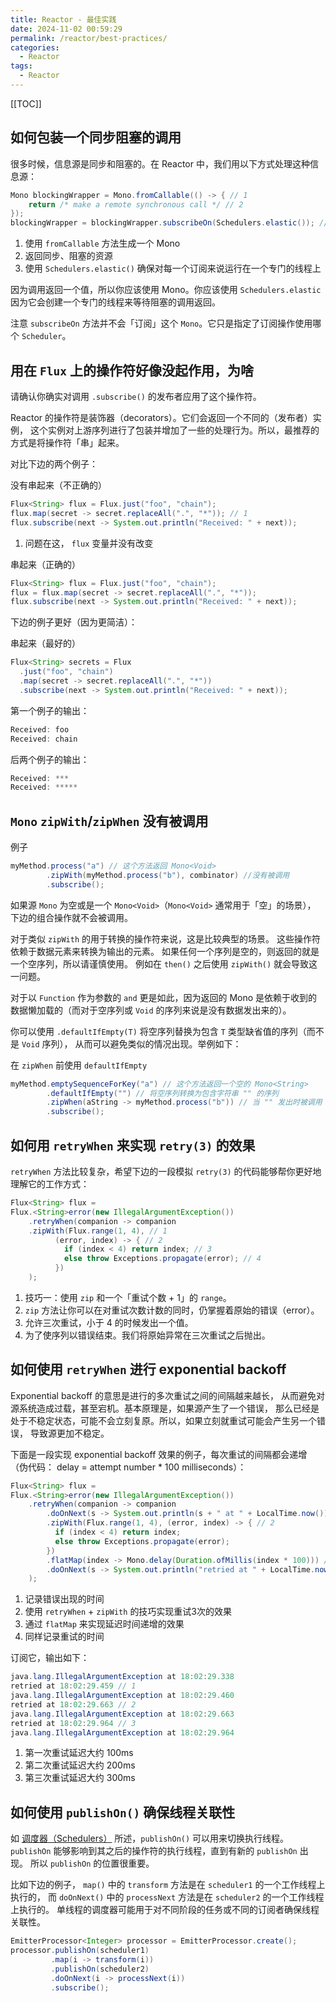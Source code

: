 ```yaml
---
title: Reactor - 最佳实践
date: 2024-11-02 00:59:29
permalink: /reactor/best-practices/
categories:
  - Reactor
tags:
  - Reactor
---
```


[[TOC]]

## 如何包装一个同步阻塞的调用

很多时候，信息源是同步和阻塞的。在 Reactor 中，我们用以下方式处理这种信息源：

```java
Mono blockingWrapper = Mono.fromCallable(() -> { // 1
    return /* make a remote synchronous call */ // 2
});
blockingWrapper = blockingWrapper.subscribeOn(Schedulers.elastic()); // 3
```

1. 使用 `fromCallable` 方法生成一个 Mono
2. 返回同步、阻塞的资源
3. 使用 `Schedulers.elastic()` 确保对每一个订阅来说运行在一个专门的线程上

因为调用返回一个值，所以你应该使用 Mono。你应该使用 `Schedulers.elastic` 因为它会创建一个专门的线程来等待阻塞的调用返回。

注意 `subscribeOn` 方法并不会「订阅」这个 `Mono`。它只是指定了订阅操作使用哪个 `Scheduler`。

## 用在 `Flux` 上的操作符好像没起作用，为啥

请确认你确实对调用 `.subscribe()` 的发布者应用了这个操作符。

Reactor 的操作符是装饰器（decorators）。它们会返回一个不同的（发布者）实例， 这个实例对上游序列进行了包装并增加了一些的处理行为。所以，最推荐的方式是将操作符「串」起来。

对比下边的两个例子：

没有串起来（不正确的）

```java
Flux<String> flux = Flux.just("foo", "chain");
flux.map(secret -> secret.replaceAll(".", "*")); // 1
flux.subscribe(next -> System.out.println("Received: " + next));
```

1. 问题在这， `flux` 变量并没有改变

串起来（正确的）

```java
Flux<String> flux = Flux.just("foo", "chain");
flux = flux.map(secret -> secret.replaceAll(".", "*"));
flux.subscribe(next -> System.out.println("Received: " + next));
```

下边的例子更好（因为更简洁）：

串起来（最好的）

```java
Flux<String> secrets = Flux
  .just("foo", "chain")
  .map(secret -> secret.replaceAll(".", "*"))
  .subscribe(next -> System.out.println("Received: " + next));
```

第一个例子的输出：

```java
Received: foo
Received: chain
```

后两个例子的输出：

```java
Received: ***
Received: *****
```

## `Mono` `zipWith`/`zipWhen` 没有被调用

例子

```java
myMethod.process("a") // 这个方法返回 Mono<Void>
        .zipWith(myMethod.process("b"), combinator) //没有被调用
        .subscribe();
```

如果源 `Mono` 为空或是一个 `Mono<Void>`（`Mono<Void>` 通常用于「空」的场景）， 下边的组合操作就不会被调用。

对于类似 `zipWith` 的用于转换的操作符来说，这是比较典型的场景。 这些操作符依赖于数据元素来转换为输出的元素。 如果任何一个序列是空的，则返回的就是一个空序列，所以请谨慎使用。 例如在 `then()` 之后使用 `zipWith()` 就会导致这一问题。

对于以 `Function` 作为参数的 `and` 更是如此，因为返回的 Mono 是依赖于收到的数据懒加载的（而对于空序列或 `Void` 的序列来说是没有数据发出来的）。

你可以使用 `.defaultIfEmpty(T)` 将空序列替换为包含 `T` 类型缺省值的序列（而不是 `Void` 序列）， 从而可以避免类似的情况出现。举例如下：

在 `zipWhen` 前使用 `defaultIfEmpty`

```java
myMethod.emptySequenceForKey("a") // 这个方法返回一个空的 Mono<String>
        .defaultIfEmpty("") // 将空序列转换为包含字符串 "" 的序列
        .zipWhen(aString -> myMethod.process("b")) // 当 "" 发出时被调用
        .subscribe();
```

## 如何用 `retryWhen` 来实现 `retry(3)` 的效果

`retryWhen` 方法比较复杂，希望下边的一段模拟 `retry(3)` 的代码能够帮你更好地理解它的工作方式：

```java
Flux<String> flux =
Flux.<String>error(new IllegalArgumentException())
    .retryWhen(companion -> companion
    .zipWith(Flux.range(1, 4), // 1
          (error, index) -> { // 2
            if (index < 4) return index; // 3
            else throw Exceptions.propagate(error); // 4
          })
    );
```

1. 技巧一：使用 `zip` 和一个「重试个数 + 1」的 `range`。
2. `zip` 方法让你可以在对重试次数计数的同时，仍掌握着原始的错误（error）。
3. 允许三次重试，小于 4 的时候发出一个值。
4. 为了使序列以错误结束。我们将原始异常在三次重试之后抛出。

## 如何使用 `retryWhen` 进行 exponential backoff

Exponential backoff 的意思是进行的多次重试之间的间隔越来越长， 从而避免对源系统造成过载，甚至宕机。基本原理是，如果源产生了一个错误， 那么已经是处于不稳定状态，可能不会立刻复原。所以，如果立刻就重试可能会产生另一个错误， 导致源更加不稳定。

下面是一段实现 exponential backoff 效果的例子，每次重试的间隔都会递增 （伪代码： delay = attempt number * 100 milliseconds）：

```java
Flux<String> flux =
Flux.<String>error(new IllegalArgumentException())
    .retryWhen(companion -> companion
        .doOnNext(s -> System.out.println(s + " at " + LocalTime.now())) // 1
        .zipWith(Flux.range(1, 4), (error, index) -> { // 2
          if (index < 4) return index;
          else throw Exceptions.propagate(error);
        })
        .flatMap(index -> Mono.delay(Duration.ofMillis(index * 100))) // 3
        .doOnNext(s -> System.out.println("retried at " + LocalTime.now())) // 4
    );
```

1. 记录错误出现的时间
2. 使用 `retryWhen` + `zipWith` 的技巧实现重试3次的效果
3. 通过 `flatMap` 来实现延迟时间递增的效果
4. 同样记录重试的时间

订阅它，输出如下：

```java
java.lang.IllegalArgumentException at 18:02:29.338
retried at 18:02:29.459 // 1
java.lang.IllegalArgumentException at 18:02:29.460
retried at 18:02:29.663 // 2
java.lang.IllegalArgumentException at 18:02:29.663
retried at 18:02:29.964 // 3
java.lang.IllegalArgumentException at 18:02:29.964
```

1. 第一次重试延迟大约 100ms
2. 第二次重试延迟大约 200ms
3. 第三次重试延迟大约 300ms

## 如何使用 `publishOn()` 确保线程关联性

如 [调度器（Schedulers）](/reactor/core-features/#调度器-schedulers) 所述，`publishOn()` 可以用来切换执行线程。 `publishOn` 能够影响到其之后的操作符的执行线程，直到有新的 `publishOn` 出现。 所以 `publishOn` 的位置很重要。

比如下边的例子， `map()` 中的 `transform` 方法是在 `scheduler1` 的一个工作线程上执行的， 而 `doOnNext()` 中的 `processNext` 方法是在 `scheduler2` 的一个工作线程上执行的。 单线程的调度器可能用于对不同阶段的任务或不同的订阅者确保线程关联性。

```java
EmitterProcessor<Integer> processor = EmitterProcessor.create();
processor.publishOn(scheduler1)
         .map(i -> transform(i))
         .publishOn(scheduler2)
         .doOnNext(i -> processNext(i))
         .subscribe();
```
